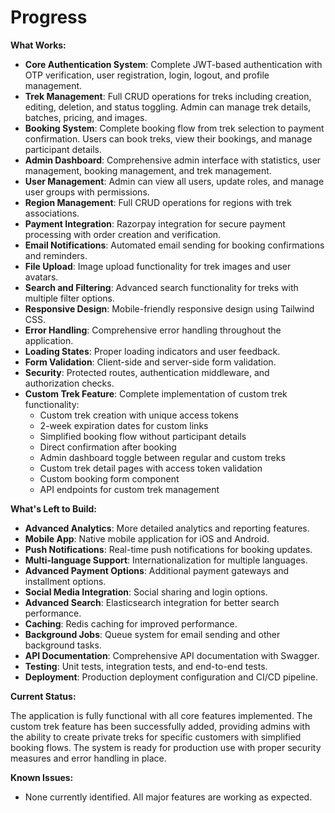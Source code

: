 # Progress

**What Works:**

*   **Core Authentication System**: Complete JWT-based authentication with OTP verification, user registration, login, logout, and profile management.
*   **Trek Management**: Full CRUD operations for treks including creation, editing, deletion, and status toggling. Admin can manage trek details, batches, pricing, and images.
*   **Booking System**: Complete booking flow from trek selection to payment confirmation. Users can book treks, view their bookings, and manage participant details.
*   **Admin Dashboard**: Comprehensive admin interface with statistics, user management, booking management, and trek management.
*   **User Management**: Admin can view all users, update roles, and manage user groups with permissions.
*   **Region Management**: Full CRUD operations for regions with trek associations.
*   **Payment Integration**: Razorpay integration for secure payment processing with order creation and verification.
*   **Email Notifications**: Automated email sending for booking confirmations and reminders.
*   **File Upload**: Image upload functionality for trek images and user avatars.
*   **Search and Filtering**: Advanced search functionality for treks with multiple filter options.
*   **Responsive Design**: Mobile-friendly responsive design using Tailwind CSS.
*   **Error Handling**: Comprehensive error handling throughout the application.
*   **Loading States**: Proper loading indicators and user feedback.
*   **Form Validation**: Client-side and server-side form validation.
*   **Security**: Protected routes, authentication middleware, and authorization checks.
*   **Custom Trek Feature**: Complete implementation of custom trek functionality:
    - Custom trek creation with unique access tokens
    - 2-week expiration dates for custom links
    - Simplified booking flow without participant details
    - Direct confirmation after booking
    - Admin dashboard toggle between regular and custom treks
    - Custom trek detail pages with access token validation
    - Custom booking form component
    - API endpoints for custom trek management

**What's Left to Build:**

*   **Advanced Analytics**: More detailed analytics and reporting features.
*   **Mobile App**: Native mobile application for iOS and Android.
*   **Push Notifications**: Real-time push notifications for booking updates.
*   **Multi-language Support**: Internationalization for multiple languages.
*   **Advanced Payment Options**: Additional payment gateways and installment options.
*   **Social Media Integration**: Social sharing and login options.
*   **Advanced Search**: Elasticsearch integration for better search performance.
*   **Caching**: Redis caching for improved performance.
*   **Background Jobs**: Queue system for email sending and other background tasks.
*   **API Documentation**: Comprehensive API documentation with Swagger.
*   **Testing**: Unit tests, integration tests, and end-to-end tests.
*   **Deployment**: Production deployment configuration and CI/CD pipeline.

**Current Status:**

The application is fully functional with all core features implemented. The custom trek feature has been successfully added, providing admins with the ability to create private treks for specific customers with simplified booking flows. The system is ready for production use with proper security measures and error handling in place.

**Known Issues:**

*   None currently identified. All major features are working as expected. 